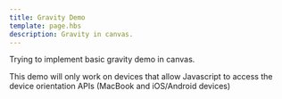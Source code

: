 ```yaml
---
title: Gravity Demo
template: page.hbs
description: Gravity in canvas.
---
```

<style>
#post section {
    text-align: center;
} #post .box.style3 {
    text-align: center;
} .kineticjs-content {
    border: 1px solid;
    display: inline-block;
    background: white;
}
</style>
Trying to implement basic gravity demo in canvas.

<div id="can"></div>
<div id="stat"></div>
<script src="/js/kinetic-v5.0.2.min.js"></script>
<script type="text/javascript">
var round = function(num, digits) {
    return +(Math.round(num + "e+" + digits)  + "e-" + digits);
}
window.onload = function() {
    var sin = 0, cos = 1;
    var w = Math.min(500, (window.innerWidth - 2 * document.getElementById('can').offsetLeft));
    var h = Math.min(500, window.innerHeight);
    window.addEventListener("deviceorientation", function(e) {
        var angle = round(e.gamma * Math.PI/180, 3);
        sin = round(Math.sin(angle), 2);
        cos = round(Math.cos(angle), 2);
    });
    var stage = new Kinetic.Stage({
        container : 'can',
        width : w,
        height : h
    });
    var layer = new Kinetic.Layer();
    var ball = new Kinetic.Circle({
        x: w/2,
        y: h/2,
        radius: 10,
        fill: 'rgba(33, 33, 33, 0.9)',
        stroke: 'white',
        strokeWidth: 1
    });
    ball.setAttrs({
        'elasticity': 0.96
    });
    layer.add(ball);

    layer.draw();    
    stage.add(layer);
    var count = 0;

    var log = function(a, u, v, t, s) {
        if (count < 500) console.log(a, u, v, t, s);
        //document.getElementById('stat').innerHTML = [JSON.stringify(a), JSON.stringify(u), JSON.stringify(v), t, s] + "\n"
        count++;
    }


    var u = { x : 0, y : 0 }, g = 9.8, a = { x : 0, y : g };
    var v = u, s = u;

    var ifBounce = function() {
        if ((ball.getX() - ball.getRadius() < 0) || 
            (ball.getX() + ball.getRadius() > stage.getWidth()) || 
            (ball.getY() - ball.getRadius() < 0) || 
            (ball.getY() + ball.getRadius() > stage.getHeight())) {
            //log('hit'); return true;
        } else return false;
    }

    var anim = new Kinetic.Animation(function(frame) {
        a = {
            x : round(g * sin, 2),
            y : round(g * cos, 2)
        }
        var t = frame.timeDiff/100;
        u = v;
        v = {
            x : u.x + a.x * t,
            y : u.y + a.y * t
        }
        if (ball.getX() - ball.getRadius() < 0) {
            v.x = Math.abs(v.x * ball.getAttr('elasticity'));
            //log(a, u, v, t, s);
        }
        if (ball.getX() + ball.getRadius() > stage.getWidth()) {
            v.x = - Math.abs(v.x * ball.getAttr('elasticity'));
            //log(a, u, v, t, s);
        }
        if (ball.getY() - ball.getRadius() < 0) {
            v.y = Math.abs(v.y * ball.getAttr('elasticity'));
            //log(a, u, v, t, s);
        }
        if (ball.getY() + ball.getRadius() > stage.getHeight()) {
            v.y = - Math.abs(v.y * ball.getAttr('elasticity'));
            //log(a, u, v, t, s);
        }
        v = {
            x : round(v.x, 2),
            y : round(v.y, 2)
        }
        s = {
            x : Math.min(ball.getX() + u.x * t + 0.5 * a.x * t * t, stage.getWidth()),
            y : Math.min(ball.getY() + u.y * t + 0.5 * a.y * t * t, stage.getHeight())
        }
        //log('befor ', s, v, u.x * t + 0.5 * a.x * t * t, u.y * t + 0.5 * a.y * t * t);
        // limit the ball within the stage
        // if (s.x < 0 + ball.getRadius()) s.x = 0 + ball.getRadius();
        // if (s.y < 0 + ball.getRadius()) s.y = 0 + ball.getRadius();
        // if (s.x > stage.getWidth() - ball.getRadius()) s.x = stage.getWidth() - ball.getRadius();
        // if (s.y > stage.getHeight() - ball.getRadius()) s.y = stage.getHeight() - ball.getRadius();

        //log('after ', s, v);
        ifBounce();
        ball.setX(round(s.x, 2));
        ball.setY(round(s.y, 2));

        // if (frame.time % 5 == 0) console.log(a, u, v, t, s);

        // ball.setX(Math.min(round(s.x, 2), stage.getWidth() - ball.getRadius()));
        // ball.setY(Math.min(round(s.y, 2), stage.getHeight() - ball.getRadius()));
        //console.log(ball.getRadius(), ball.getX(), ball.getY())
    }, layer);

    anim.start();
}
</script>

This demo will only work on devices that allow Javascript to access the device orientation APIs (MacBook and iOS/Android devices)